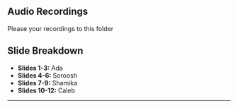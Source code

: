 ## Audio Recordings
Please your recordings to this folder

## Slide Breakdown
- **Slides 1-3:** Ada
- **Slides 4-6:** Soroosh
- **Slides 7-9:** Shamika
- **Slides 10-12:** Caleb

---
